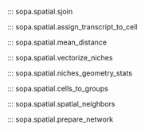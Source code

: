 ::: sopa.spatial.sjoin

::: sopa.spatial.assign_transcript_to_cell

::: sopa.spatial.mean_distance

::: sopa.spatial.vectorize_niches

::: sopa.spatial.niches_geometry_stats

::: sopa.spatial.cells_to_groups

::: sopa.spatial.spatial_neighbors

::: sopa.spatial.prepare_network

